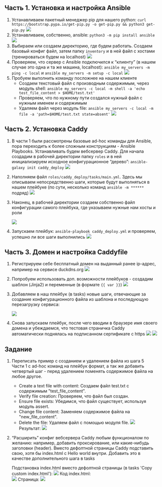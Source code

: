 ## Часть 1. Установка и настройка Ansible

1. Устанавливаем пакетный менеджер pip для нашего python: ```curl https://bootstrap.pypa.io/get-pip.py -o get-pip.py && python3 get-pip.py```
   ![](img/1.jpg)
2. Устанавливаем, собственно, ansible: ```python3 -m pip install ansible```
   ![](img/2.jpg)
3. Выбираем или создаем директорию, где будем работать. Создаем базовый конфиг файл, затем папку ```inventory``` и в ней файл с хостами (тренироваться будем на localhost)
   ![](img/3.jpg)
4. Проверяем, что сервер с Ansible подключился к “клиенту” (в нашем случае это одна и та же машина, localhost): ```ansible my_servers -m ping -c local``` и ```ansible my_servers -m setup -c local```
   ![](img/4.jpg)
5. Пробуем выполнить команду посложнее на нашем клиенте
   - Создаем текстовый файл с производным содержимым, через модуль shell: ```ansible my_servers -c local -m shell -a 'echo test_file_content > $HOME/test.txt'```
   - Проверяем, что по нужному пути создался нужный файл с нужным именем и содержимым
   - Удаляем файл через модуль file: ```ansible my_servers -c local -m file -a 'path=$HOME/test.txt state=absent'```
     ![](img/5.jpg)
## Часть 2. Установка Caddy

1. В части 1 были рассмотрены базовые ad-hoc команды для Ansible, пора переходить к более сложным конструкциям - Ansible Playbooks. Устанавливать будем вебсервер Caddy. Для начала создадим в рабочей директории папку ```roles``` и в ней инициализируем исходное конфигурационное “дерево”: ```ansible-galaxy init caddy_deploy```
   ![](img/6.jpg)
2. Наполняем файл ```roles/caddy_deploy/tasks/main.yml```. Здесь мы описываем непосредственно шаги, которые будут выполняться в нашем плейбуке (по сути, несколько команд ```ansible -m ******``` подряд)
   ![](img/7.jpg)
3. Наконец, в рабочей директории создаем собственно файл конфигурации самого плейбука, где указываем нужные нам хосты и роли

   ![](img/8.jpg)
4. Запускаем плейбук: ```ansible-playbook caddy_deploy.yml``` и проверяем, успешно ли все шаги выполнились
   ![](img/9.jpg)
## Часть 3. Домен и настройка Caddyfile

1. Регистрируем себе бесплатный домен на выданный ранее ip-адрес, например на сервисе duckdns.org
   ![](img/10.jpg)
2. Попробуем использовать доп. возможности плейбуков - создадим шаблон (Jinja2) и переменные (в формате ```{{ var }}```)
   ![](img/11.jpg)
3. Добавляем в наш плейбук (в tasks) новые шаги, отвечающие за создание конфигурационного файла из шаблона и последующую перезагрузку сервиса:

   ![](img/12.jpg)
4. Снова запускаем плейбук, после чего вводим в браузере имя своего домена и убеждаемся, что тестовая страничка Caddy автоматически поднялась на подписанном сертификате с https
   ![](img/13.jpg)
   ![](img/14.jpg)
## Задание

1. Переписать пример с созданием и удалением файла из шага 5 Части 1 с ad-hoc команд на плейбук формат, а так же добавить четвертый шаг - перед удалением поменять содержимое файла на любое другое.
   - Create a text file with content: Создаем файл test.txt с содержимым "test_file_content".
   - Verify file creation: Проверяем, что файл был создан.
   - Ensure file exists: Убедимся, что файл существует, используя модуль assert.
   - Change file content: Заменяем содержимое файла на "new_file_content".
   - Delete the file: Удаляем файл с помощью модуля file.
   ![](img/18.jpg)
   Результат:
   ![](img/19.jpg)
2. “Расширить” конфиг вебсервера Caddy любым функционалом по желанию: например, добавить проксирование, или какие-нибудь заголовки (header). Вместо дефолтной страницы Caddy подставить свою, хотя бы index.html с Hello world внутри. Добавить это в качестве дополнительного шага в tasks
   
   Подстановка index.html вместо дефолтной страницы (в tasks 'Copy custom index.html'):
   ![](img/15.jpg)
   Код index.html:  
   ![](img/16.jpg)
   Страница:
   ![](img/17.jpg)
